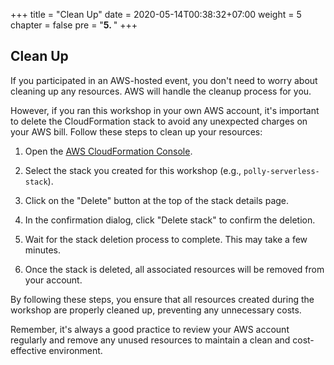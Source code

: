 +++
title = "Clean Up"
date = 2020-05-14T00:38:32+07:00
weight = 5
chapter = false
pre = "<b>5. </b>"
+++

## Clean Up

If you participated in an AWS-hosted event, you don't need to worry about cleaning up any resources. AWS will handle the cleanup process for you.

However, if you ran this workshop in your own AWS account, it's important to delete the CloudFormation stack to avoid any unexpected charges on your AWS bill. Follow these steps to clean up your resources:

1. Open the [AWS CloudFormation Console](https://console.aws.amazon.com/cloudformation/).

2. Select the stack you created for this workshop (e.g., `polly-serverless-stack`).

3. Click on the "Delete" button at the top of the stack details page.

4. In the confirmation dialog, click "Delete stack" to confirm the deletion.

5. Wait for the stack deletion process to complete. This may take a few minutes.

6. Once the stack is deleted, all associated resources will be removed from your account.

By following these steps, you ensure that all resources created during the workshop are properly cleaned up, preventing any unnecessary costs.

Remember, it's always a good practice to review your AWS account regularly and remove any unused resources to maintain a clean and cost-effective environment.